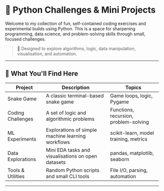 # 🧠 Python Challenges & Mini Projects

Welcome to my collection of fun, self-contained coding exercises and experimental builds using Python. This is a space for sharpening programming, data science, and problem-solving skills through small, focused challenges.

> 🎯 Designed to explore algorithms, logic, data manipulation, visualisation, and automation.

---

## 📁 What You'll Find Here

| Project | Description | Topics |
|--------|-------------|--------|
| Snake Game | A classic terminal-based snake game | Game loops, logic, Pygame |
| Coding Challenges | A set of logic and algorithmic problems | Functions, recursion, problem-solving |
| ML Experiments | Explorations of simple machine learning workflows | scikit-learn, model training, metrics |
| Data Explorations | Mini EDA tasks and visualisations on open datasets | pandas, matplotlib, seaborn |
| Tools & Utilities | Random Python scripts and small CLI tools | File I/O, parsing, automation |

---
